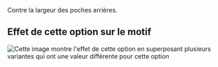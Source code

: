 Contre la largeur des poches arrières.

## Effet de cette option sur le motif

![Cette image montre l'effet de cette option en superposant plusieurs variantes qui ont une valeur différente pour cette option](charlie\_backpocketwidth\_sample.svg "Effet de cette option sur le motif")
